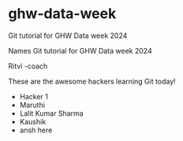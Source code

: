 # ghw-data-week

Git tutorial for GHW Data week 2024

Names
Git tutorial for GHW Data week 2024

Ritvi -coach

These are the awesome hackers learning Git today!

- Hacker 1
- Maruthi
- Lalit Kumar Sharma
- Kaushik
- ansh here
